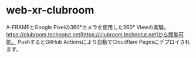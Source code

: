 # web-xr-clubroom
 A-FRAMEとGoogle Pixelの360°カメラを使用した360° Viewの実験。
https://clubroom.technotut.net[https://clubroom.technotut.net]から閲覧可能。
PushするとGitHub Actionsにより自動でCloudflare Pagesにデプロイされます。